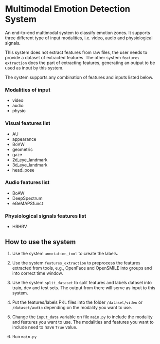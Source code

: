# Multimodal Emotion Detection System

An end-to-end multimodal system to classify emotion zones. It supports three different type of input modalities, i.e.
video, audio and physiological signals.

This system does not extract features from raw files, the user needs to provide a dataset of extracted features. The
other system ```features extraction``` does the part of extracting features, generating an output to be used as input by
this system.

The system supports any combination of features and inputs listed below.

### Modalities of input

- video
- audio
- physio

### Visual features list

- AU
- appearance
- BoVW
- geometric
- gaze
- 2d_eye_landmark
- 3d_eye_landmark
- head_pose

### Audio features list

- BoAW
- DeepSpectrum
- eGeMAPSfunct

### Physiological signals features list

- HRHRV

## How to use the system

1. Use the system ```annotation_tool``` to create the labels.
2. Use the system ```features_extraction``` to preprocess the features extracted from tools, e.g., OpenFace and OpenSMILE
   into groups and into correct time window.
3. Use the system ```split_dataset``` to split features and labels dataset into train, dev and test sets. The output from
   there will serve as input to this system.
4. Put the features/labels PKL files into the folder `/dataset/video` or `/dataset/audio` depending on the modality you want
   to use.


5. Change the `input_data` variable on file `main.py` to include the modality and features you want to use. The
   modalities and features you want to include need to have `True` value.
6. Run `main.py`